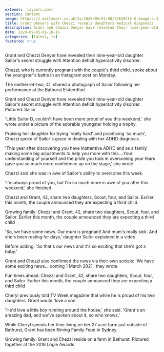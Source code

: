 ```yaml
---
extends: _layouts.post
section: content
image: https://i.dailymail.co.uk/1s/2020/09/01/00/32620218-0-image-a-3_1598915154583.jpg 
title: Grant Denyers wife Chezzi reveals daughters medical diagnosis 
description: Grant and Chezzi Denyer have revealed their nine-year-old daughter Sailors secret struggle with Attention deficit hyperactivity disorder.  
date: 2020-09-01-01-10-16 
categories: [latest, tv] 
featured: true 
--- 
```

Grant and Chezzi Denyer have revealed their nine-year-old daughter Sailor's secret struggle with Attention deficit hyperactivity disorder. 

Chezzi, who is currently pregnant with the couple's third child, spoke about the youngster's battle in an Instagram post on Monday.  

The mother-of-two, 41, shared a photograph of Sailor following her performance at the Bathurst Eisteddfod.  

Grant and Chezzi Denyer have revealed their nine-year-old daughter Sailor's secret struggle with Attention deficit hyperactivity disorder. Pictured: Sailor 

'Little Sailor D, couldn't have been more proud of you this weekend,' she wrote under a picture of the adorable youngster holding a trophy. 

Praising her daughter for trying 'really hard' and praciticing 'so much', Chezzi spoke of Sailor's grace in dealing with her ADHD diagnosis. 

'This year after discovering you have Inattentive ADHD and as a family making some big adjustments to help you more with this....Your understanding of yourself and the pride you took in overcoming your fears gave you so much more confidence up on the stage,' she wrote. 

Chezzi said she was in awe of Sailor's ability to overcome this week.   

'I'm always proud of you, but I'm so much more in awe of you after this weekend,' she finished.  

Chezzi and Grant, 42, share two daughters, Scout, four, and Sailor. Earlier this month, the couple announced they are expecting a third child.  

Growing family: Chezzi and Grant, 42, share two daughters, Scout, four, and Sailor. Earlier this month, the couple announced they are expecting a third child 

'So, we have some news. Our mum is pregnant! And mum's really sick. And she's been resting for days,' daughter Sailor explained in a video.

Before adding: 'So that's our news and it's so exciting that she's got a baby.'  

Grant and Chezzi also confirmed the news via their own socials: 'We have some exciting news... coming 1 March 2021,' they wrote. 

Fun times ahead: Chezzi and Grant, 42, share two daughters, Scout, four, and Sailor. Earlier this month, the couple announced they are expecting a third child 

Cheryl previously told TV Week magazine that while he is proud of his two daughters, Grant would 'love a son'.

'He'd love a little boy running around the house,' she said. 'Grant's an amazing dad, and we've spoken about it, so who knows.'

While Cheryl spends her time living on her 27 acre farm just outside of Bathurst, Grant has been filming Family Feud in Sydney.   

Growing family: Grant and Chezzi reside on a farm in Bathurst. Pictured together at the 2019 Logie Awards

